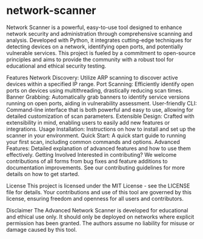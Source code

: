 # network-scanner

Network Scanner is a powerful, easy-to-use tool designed to enhance network security and administration through comprehensive scanning and analysis. Developed with Python, it integrates cutting-edge techniques for detecting devices on a network, identifying open ports, and potentially vulnerable services. This project is fueled by a commitment to open-source principles and aims to provide the community with a robust tool for educational and ethical security testing.

Features
Network Discovery: Utilize ARP scanning to discover active devices within a specified IP range.
Port Scanning: Efficiently identify open ports on devices using multithreading, drastically reducing scan times.
Banner Grabbing: Automatically grab banners to identify service versions running on open ports, aiding in vulnerability assessment.
User-friendly CLI: Command-line interface that is both powerful and easy to use, allowing for detailed customization of scan parameters.
Extensible Design: Crafted with extensibility in mind, enabling users to easily add new features or integrations.
Usage
Installation: Instructions on how to install and set up the scanner in your environment.
Quick Start: A quick start guide to running your first scan, including common commands and options.
Advanced Features: Detailed explanation of advanced features and how to use them effectively.
Getting Involved
Interested in contributing? We welcome contributions of all forms from bug fixes and feature additions to documentation improvements. See our contributing guidelines for more details on how to get started.

License
This project is licensed under the MIT License - see the LICENSE file for details. Your contributions and use of this tool are governed by this license, ensuring freedom and openness for all users and contributors.

Disclaimer
The Advanced Network Scanner is developed for educational and ethical use only. It should only be deployed on networks where explicit permission has been granted. The authors assume no liability for misuse or damage caused by this tool.

